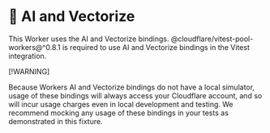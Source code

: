 # 🤖 AI and Vectorize

This Worker uses the AI and Vectorize bindings. @cloudflare/vitest-pool-workers@^0.8.1 is required to use AI and Vectorize bindings in the Vitest integration.

[!WARNING]

Because Workers AI and Vectorize bindings do not have a local simulator, usage of these bindings will always access your Cloudflare account, and so will incur usage charges even in local development and testing. We recommend mocking any usage of these bindings in your tests as demonstrated in this fixture.
